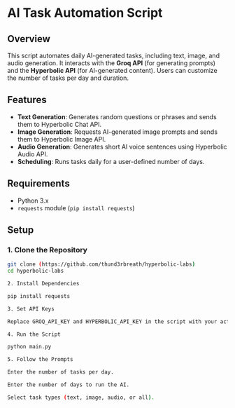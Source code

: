 # AI Task Automation Script  

## Overview  
This script automates daily AI-generated tasks, including text, image, and audio generation. It interacts with the **Groq API** (for generating prompts) and the **Hyperbolic API** (for AI-generated content). Users can customize the number of tasks per day and duration.  

## Features  
- **Text Generation**: Generates random questions or phrases and sends them to Hyperbolic Chat API.  
- **Image Generation**: Requests AI-generated image prompts and sends them to Hyperbolic Image API.  
- **Audio Generation**: Generates short AI voice sentences using Hyperbolic Audio API.  
- **Scheduling**: Runs tasks daily for a user-defined number of days.  

## Requirements  
- Python 3.x  
- `requests` module (`pip install requests`)  

## Setup  

### 1. Clone the Repository  
```bash
git clone (https://github.com/thund3rbreath/hyperbolic-labs)
cd hyperbolic-labs

2. Install Dependencies

pip install requests

3. Set API Keys

Replace GROQ_API_KEY and HYPERBOLIC_API_KEY in the script with your actual API keys.

4. Run the Script

python main.py

5. Follow the Prompts

Enter the number of tasks per day.

Enter the number of days to run the AI.

Select task types (text, image, audio, or all).
